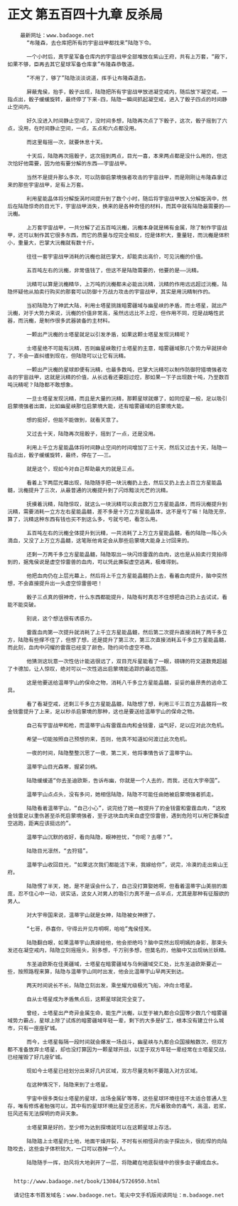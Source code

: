 # 正文 第五百四十九章 反杀局
        最新网址：www.badaoge.net
          “布隆森，去仓库把所有的宇宙战甲都找来”陆隐下令。
      
          一个小时后，真宇星军备仓库内的宇宙战甲全部堆放在紫山王府，共有上万套，“殿下，如果不够，臣再去其它星球军备仓库拿”布隆森恭敬道。
      
          “不用了，够了”陆隐淡淡说道，挥手让布隆森退去。
      
          屏蔽鬼侯，抬手，骰子出现，陆隐把所有宇宙战甲放进凝空戒内，随后放下凝空戒，一指点出，骰子缓缓旋转，最终停了下来-四，陆隐一瞬间抓起凝空戒，进入了骰子四点的时间静止空间内。
      
          好久没进入时间静止空间了，没时间多想，陆隐再次点了下骰子，这次，骰子摇到了六点，没用，在时间静止空间，一点，五点和六点都没用。
      
          而这里每摇一次，就要休息十天。
      
          十天后，陆隐再次摇骰子，这次摇到两点，目光一喜，本来两点都是没什么用的，但这次恰好他需要，因为他有要分解的东西——宇宙战甲。
      
          当然不是提升那么多次，可以防御启蒙境强者攻击的宇宙战甲，而是刚刚让布隆森拿过来的那些宇宙战甲，足有上万套。
      
          利用星能晶体将分解旋涡时间提升到了数个小时，随后将宇宙战甲放入分解旋涡中，然后在陆隐惊奇的目光下，宇宙战甲消失，换来的是各种奇怪的材料，而其中就有陆隐最需要的——沅櫆。
      
          上万套宇宙战甲，一共分解了近五百吨沅櫆，沅櫆本身就是稀有金属，除了制作宇宙战甲，还可以制作其它很多东西，而它的质量与焢完全相反，焢是体积大，重量轻，而沅櫆是体积小，重量大，巴掌大沅櫆就有数十斤。
      
          往往一套宇宙战甲消耗的沅櫆也就巴掌大，却能卖出高价，可见沅櫆的价值。
      
          五百吨左右的沅櫆，非常值钱了，但这不是陆隐需要的，他要的是——沅精。
      
          沅精可以算是沅櫆精华，上万吨的沅櫆都未必能出沅精，沅精的作用远远超过沅櫆，陆隐怀疑他从拍卖行购买的那套可以防御十万战力攻击的宇宙战甲，其实是用沅精制作的。
      
          当初陆隐为了神武大陆，利用士塔星挑拨暗雾疆域与幽星峡的矛盾，而士塔星，就出产沅櫆，对于大势力来说，沅櫆的价值非常高，虽然远远比不上焢，但作用不同，焢是战略性武器，而沅櫆，是制作很多武器装备的主材料。
      
          一颗出产沅櫆的士塔星就足以引发矛盾，如果这颗士塔星发现沅精呢？
      
          士塔星绝不可能有沅精，否则幽星峡敢打士塔星的主意，暗雾疆域那几个势力早就拼命了，不会一直纠缠到现在，但陆隐可以让它有沅精。
      
          一颗出产沅櫆的星球即便有沅精，也最多数吨，巴掌大沅精可以制作防御狩猎境强者攻击的宇宙战甲，这就是沅精的价值，从长远看还要超过焢，那如果一下子出现数十吨，乃至数百吨沅精呢？陆隐都不敢想象。
      
          一旦士塔星发现沅精，而且是大量的沅精，那颗星球就爆了，如同焢星一般，足以吸引启蒙境强者出面，比如幽星峡那位启蒙境大能，还有暗雾疆域的启蒙境大能。
      
          想的挺好，但能不能做到，就看天意了。
      
          又过去十天，陆隐再次摇骰子，摇到了一点，还是没用。
      
          利用上千立方星能晶体将时间静止空间的时间增加了三十天，然后又过去十天，陆隐一指点出，骰子缓缓旋转，最终，停在了——三。
      
          就是这个，现如今对自己帮助最大的就是三点。
      
          看着上下两层光幕出现，陆隐随手把一块沅櫆扔上去，然后又扔上去上百立方星能晶髓，沅櫆提升了三次，从最普通的沅櫆提升到了闪烁黯淡光芒的沅精。
      
          抚摸着沅精，陆隐惊叹，就这么一块沅精可以卖出数万立方星能晶体，而将沅櫆提升到沅精，需要消耗一立方左右星能晶髓，差不多是十万立方星能晶体，这不是亏了嘛！陆隐无奈，算了，沅精这种东西有钱也买不到这么多，亏就亏吧，看怎么用。
      
          五百吨左右的沅櫆全体提升到沅精，一共消耗了上万立方星能晶髓，看的陆隐一阵心头滴血，又没了上万立方晶髓，这笔账他肯定会从那些启蒙境大能身上讨回来的。
      
          还剩一万两千多立方星能晶髓，陆隐取出一块闪烁雷霆的血肉，这也是从拍卖行竞拍得到的，据鬼侯说是虚空惊雷兽的血肉，可以凭此撕裂虚空逃离，极难得到。
      
          他把血肉仍在上层光幕上，然后将上千立方星能晶髓扔上去，看着血肉提升，脑中突然想，不会直接提升出一头虚空惊雷兽吧！
      
          骰子三点真的很神奇，什么东西都能提升，陆隐有时真忍不住想把自己扔上去试试，看能不能突破。
      
          别说，这个想法很有诱惑力。
      
          雷霆血肉第一次提升就消耗了上千立方星能晶髓，然后第二次提升直接消耗了两千多立方，陆隐有些撑不住了，但想了想，还是提升了第三次，第三次直接消耗五千多立方星能晶髓，而此刻，血肉中闪耀的雷霆已经变了颜色，隐约间令虚空不稳。
      
          他猜测这玩意一次性估计能逃很远了，双目充斥星能看了一眼，磅礴的符文道数竟超越了卡德加，让人惊叹，绝对可以一次性逃出启蒙境能追踪的最远范围。
      
          这是他要送给温蒂宇山的保命之物，消耗八千多立方星能晶髓，妥妥的最昂贵的逃命工具。
      
          看了看凝空戒，还剩三千多立方星能晶髓，陆隐想了想，利用三千三百立方晶髓将一枚金钱雷提升了上来，足以秒杀启蒙境的那种，这也是要送给温蒂宇山的保命之物。
      
          自己有宇宙战甲和枪，而温蒂宇山有雷霆血肉和金钱雷，运气好，足以应对此次危机。
      
          希望一切能按照自己预想的来，否则，他真不知道如何渡过此次危机。
      
          一夜的时间，陆隐整整沉思了一夜，第二天，他将事情告诉了温蒂宇山。
      
          温蒂宇山目光森寒，握紧剑柄。
      
          陆隐缓缓道“你去圣迪欧斯，告诉布幽，你就是一个人去的，而我，还在大宇帝国”。
      
          温蒂宇山点点头，没有多问，她相信陆隐，陆隐不可能任由她被启蒙境强者抓走。
      
          陆隐看着温蒂宇山，“自己小心”，说完给了她一枚提升了的金钱雷和雷霆血肉，“这枚金钱雷足以重伤甚至杀死启蒙境强者，至于这块血肉来自虚空惊雷兽，遇到危险可以用它撕裂虚空逃跑，距离应该挺远的”。
      
          温蒂宇山沉默的收好，看向陆隐，眼神担忧，“你呢？去哪？”。
      
          陆隐目光凛然，“去狩猎”。
      
          温蒂宇山收回目光，“如果这次我们都能活下来，我嫁给你”，说完，冷漠的走出紫山王府。
      
          陆隐愣了半天，她，是不是误会什么了，自己没打算娶她啊，但看着温蒂宇山美丽的面庞，忍不住心中一动，说实话，这女人对男人的吸引力真不是一点半点，尤其是那种有征服欲的男人。
      
          对大宇帝国来说，温蒂宇山就是女神，陆隐被女神撩了。
      
          “七哥，恭喜你，守得云开见月明啊，哈哈”鬼侯怪笑。
      
          陆隐翻白眼，如果温蒂宇山真嫁给他，他会拒绝吗？脑中突然出现明嫣的身影，那束头发还在凝空戒内，陆隐立刻摇摇头，别多想，千万别多想，但莫名的，他脑中又出现纳兰妖精。
      
          东圣迪欧斯在佳美疆域，士塔星在暗雾疆域与乌俐疆域交汇处，比东圣迪欧斯要近一些，按照路程来算，陆隐与温蒂宇山同时出发，他会比温蒂宇山早两天到达。
      
          两天时间说长不长，陆隐立刻出发，乘坐耀光级极光飞船，冲向士塔星。
      
          自从士塔星成为矛盾焦点后，这颗星球就完全变了。
      
          曾经，士塔星出产奇异金属生命，能生产沅櫆，以至于被九都合众国等少数几个暗雾疆域势力霸占，星球上除了试炼的暗雾疆域年轻一辈，剩下的大多是矿工，根本没有建立什么城市，只有一座座矿城。
      
          而今，士塔星每隔一段时间就会爆发一场战斗，幽星峡与九都合众国接触数次，但双方都不准备放弃士塔星，却也没打算因为一颗星球开战，以至于双方年轻一辈经常在士塔星交战，已经摧毁了好几座矿城。
      
          现如今士塔星已经划分出来好几片区域，双方尽量克制不要踏入对方区域。
      
          在这种情况下，陆隐来到了士塔星。
      
          宇宙中很多类似士塔星的星球，出场金属矿等等，这些星球环境往往不太适合普通人生存，唯有修炼者勉强可以，其中有的星球环境比星空还恶劣，充斥着致命的毒气，高温，岩浆，狂风还有无法探明的奇异天象。
      
          士塔星算是好的，至少修为达到探境就可以在这颗星球上存活。
      
          陆隐踏上士塔星的土地，地面干燥开裂，不时有长相怪异的虫子探出头，很彪悍的向陆隐咬去，这些虫子体积较大，一口可以吞掉一个人。
      
          陆隐随手一挥，劲风将大地剥开了一层，将隐藏在地底裂缝中的很多虫子碾成血水。
      
      
      http://www.badaoge.net/book/13084/5726950.html
      
      请记住本书首发域名：www.badaoge.net。笔尖中文手机版阅读网址：m.badaoge.net